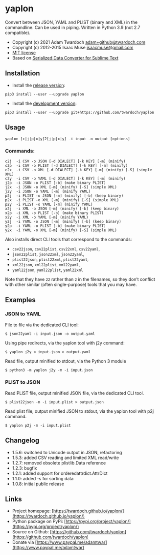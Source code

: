 # yaplon

Convert between JSON, YAML and PLIST (binary and XML) in the commandline.
Can be used in piping. Written in Python 3.9 (not 2.7 compatible).

- Copyright (c) 2021 Adam Twardoch <adam+github@twardoch.com>
- Copyright (c) 2012-2015 Isaac Muse <isaacmuse@gmail.com>
- [MIT license](./LICENSE)
- Based on [Serialized Data Converter for Sublime Text](https://github.com/facelessuser/SerializedDataConverter)

## Installation

- Install the [release version](https://pypi.org/project/yaplon/):

```
pip3 install --user --upgrade yaplon
```

- Install the [development version](https://github.com/twardoch/yaplon):

```
pip3 install --user --upgrade git+https://github.com/twardoch/yaplon
```

## Usage

```
yaplon [c|j|p|x|y]2[j|p|x|y] -i input -o output [options]
```

### Commands:

```
c2j  -i CSV -o JSON [-d DIALECT] [-k KEY] [-m] (minify)
c2p  -i CSV -o PLIST [-d DIALECT] [-k KEY] [-m] (minify)
c2x  -i CSV -o XML [-d DIALECT] [-k KEY] [-m] (minify) [-S] (simple XML)
c2y  -i CSV -o YAML [-d DIALECT] [-k KEY] [-m] (minify)
j2p  -i JSON -o PLIST [-b] (make binary PLIST)
j2x  -i JSON -o XML [-m] (minify) [-S] (simple XML)
j2y  -i JSON -o YAML [-m] (minify YAML)
p2j  -i PLIST -o JSON [-m] (minify) [-b] (keep binary)
p2x  -i PLIST -o XML [-m] (minify) [-S] (simple XML)
p2y  -i PLIST -o YAML [-m] (minify YAML)
x2j  -i XML -o JSON [-m] (minify) [-b] (keep binary)
x2p  -i XML -o PLIST [-b] (make binary PLIST)
x2y  -i XML -o YAML [-m] (minify YAML)
y2j  -i YAML -o JSON [-m] (minify) [-b] (keep binary)
y2p  -i YAML -o PLIST [-b] (make binary PLIST)
y2x  -i YAML -o XML [-m] (minify) [-S] (simple XML)
```

Also installs direct CLI tools that correspond to the commands:

- `csv22json`, `csv22plist`, `csv22xml`, `csv22yaml`,
- `json22plist`, `json22xml`, `json22yaml`,
- `plist22json`, `plist22xml`, `plist22yaml`,
- `xml22json`, `xml22plist`, `xml22yaml`,
- `yaml22json`, `yaml22plist`, `yaml22xml`

Note that they have `22` rather than `2` in the filenames, so they don’t conflict with other similar (often single-purpose) tools that you may have.

## Examples

### JSON to YAML

File to file via the dedicated CLI tool:

```
$ json22yaml -i input.json -o output.yaml
```

Using pipe redirects, via the yaplon tool with j2y command:

```
$ yaplon j2y < input.json > output.yaml
```

Read file, output minified to stdout, via the Python 3 module

```
$ python3 -m yaplon j2y -m -i input.json
```

### PLIST to JSON

Read PLIST file, output minified JSON file, via the dedicated CLI tool.

```
$ plist22json -m -i input.plist > output.json
```

Read plist file, output minified JSON to stdout, via the yaplon tool with p2j command.

```
$ yaplon p2j -m -i input.plist
```

## Changelog

- 1.5.6: switched to Unicode output in JSON, refactoring
- 1.5.3: added CSV reading and limited XML read/write
- 1.2.7: removed obsolete plistlib.Data reference
- 1.2.3: bugfix
- 1.2.1: added support for orderedattrdict.AttrDict
- 1.1.0: added -s for sorting data
- 1.0.8: initial public release

## Links

- Project homepage: [https://twardoch.github.io/yaplon/](https://twardoch.github.io/yaplon/)
- Python package on PyPi: [https://pypi.org/project/yaplon/](https://pypi.org/project/yaplon/)
- Source on Github: [https://github.com/twardoch/yaplon](https://github.com/twardoch/yaplon)
- Donate via [https://www.paypal.me/adamtwar](https://www.paypal.me/adamtwar)
